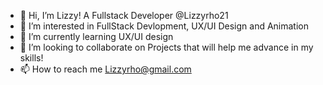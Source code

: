 - 👋 Hi, I’m Lizzy! A Fullstack Developer @Lizzyrho21
- 👀 I’m interested in FullStack Devlopment, UX/UI Design and Animation
- 🌱 I’m currently learning UX/UI design
- 💞️ I’m looking to collaborate on Projects that will help me advance in my skills!
- 📫 How to reach me Lizzyrho@gmail.com

<!---
Lizzyrho21/Lizzyrho21 is a ✨ special ✨ repository because its `README.md` (this file) appears on your GitHub profile.
You can click the Preview link to take a look at your changes.
--->
